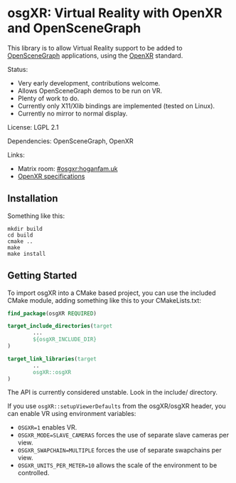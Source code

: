 osgXR: Virtual Reality with OpenXR and OpenSceneGraph
=====================================================

This library is to allow Virtual Reality support to be added to [OpenSceneGraph](http://www.openscenegraph.org/) applications, using the [OpenXR](https://www.khronos.org/OpenXR/) standard.

Status:
 * Very early development, contributions welcome.
 * Allows OpenSceneGraph demos to be run on VR.
 * Plenty of work to do.
 * Currently only X11/Xlib bindings are implemented (tested on Linux).
 * Currently no mirror to normal display.

License: LGPL 2.1

Dependencies: OpenSceneGraph, OpenXR

Links:
 * Matrix room: [#osgxr:hoganfam.uk](https://matrix.to/#/#osgxr:hoganfam.uk?via=hoganfam.uk)
 * [OpenXR specifications](https://www.khronos.org/registry/OpenXR/#apispecs)


Installation
------------

Something like this:
```shell
mkdir build
cd build
cmake ..
make
make install
```


Getting Started
---------------

To import osgXR into a CMake based project, you can use the included CMake module, adding something like this to your CMakeLists.txt:
```cmake
find_package(osgXR REQUIRED)

target_include_directories(target
        ...
        ${osgXR_INCLUDE_DIR}
)

target_link_libraries(target
        ..
        osgXR::osgXR
)
```

The API is currently considered unstable. Look in the include/ directory.

If you use ``osgXR::setupViewerDefaults`` from the osgXR/osgXR header, you can enable VR using environment variables:
 * ``OSGXR=1``                  enables VR.
 * ``OSGXR_MODE=SLAVE_CAMERAS`` forces the use of separate slave cameras per view.
 * ``OSGXR_SWAPCHAIN=MULTIPLE`` forces the use of separate swapchains per view.
 * ``OSGXR_UNITS_PER_METER=10`` allows the scale of the environment to be controlled.
